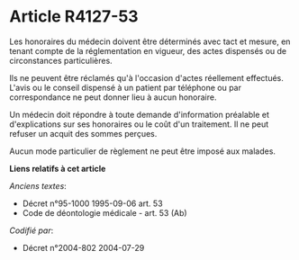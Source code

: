 # Article R4127-53

Les honoraires du médecin doivent être déterminés avec tact et mesure, en tenant compte de la réglementation en vigueur, des
actes dispensés ou de circonstances particulières.

Ils ne peuvent être réclamés qu'à l'occasion d'actes réellement effectués. L'avis ou le conseil dispensé à un patient par
téléphone ou par correspondance ne peut donner lieu à aucun honoraire.

Un médecin doit répondre à toute demande d'information préalable et d'explications sur ses honoraires ou le coût d'un
traitement. Il ne peut refuser un acquit des sommes perçues.

Aucun mode particulier de règlement ne peut être imposé aux malades.

**Liens relatifs à cet article**

_Anciens textes_:

  - Décret n°95-1000 1995-09-06 art. 53
  - Code de déontologie médicale - art. 53 (Ab)

_Codifié par_:

  - Décret n°2004-802 2004-07-29
